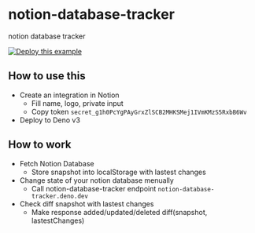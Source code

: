 # notion-database-tracker

notion database tracker

[![Deploy this example](https://deno.com/deno-deploy-button.svg)](https://dash.deno.com/new?url=https://raw.githubusercontent.com/rhiokim/notion-database-tracker/main/mod.ts&env=NOTION_TOKEN,NOTION_DATABASE_ID)

## How to use this

- Create an integration in Notion
  - Fill name, logo, private input
  - Copy token `secret_g1h0PcYgPAyGrxZlSCB2MHKSMej1IVmKMzS5RxbB6Wv`
- Deploy to Deno v3

## How to work

- Fetch Notion Database
  - Store snapshot into localStorage with lastest changes
- Change state of your notion database menually
  - Call notion-database-tracker endpoint `notion-database-tracker.deno.dev`
- Check diff snapshot with lastest changes
  - Make response added/updated/deleted diff(snapshot, lastestChanges)

